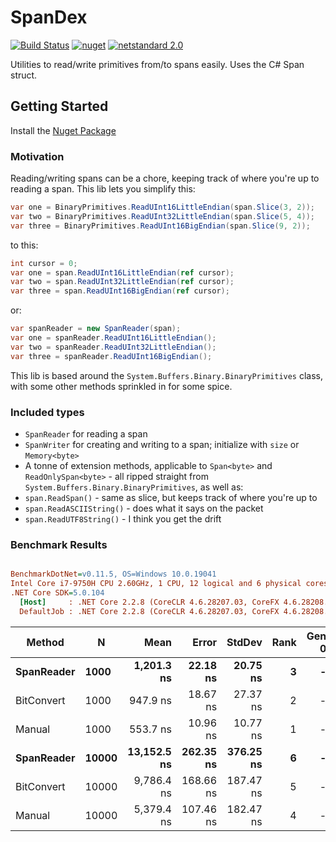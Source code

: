 # SpanDex

[![Build Status](https://travis-ci.org/jonorogers/SpanDex.svg?branch=master)](https://travis-ci.org/jonorogers/SpanDex)   [![nuget](https://img.shields.io/nuget/v/SpanDex.svg)](https://www.nuget.org/packages/SpanDex/) [![netstandard 2.0](https://img.shields.io/badge/netstandard-2.0-brightgreen.svg)](https://docs.microsoft.com/en-us/dotnet/standard/net-standard)

Utilities to read/write primitives from/to spans easily. Uses the C# Span struct.

## Getting Started

Install the [Nuget Package](https://www.nuget.org/packages/SpanDex)

### Motivation

Reading/writing spans can be a chore, keeping track of where you're up to reading a span. This lib lets you simplify this:

```cs
var one = BinaryPrimitives.ReadUInt16LittleEndian(span.Slice(3, 2));
var two = BinaryPrimitives.ReadUInt32LittleEndian(span.Slice(5, 4));
var three = BinaryPrimitives.ReadUInt16BigEndian(span.Slice(9, 2));
```

to this:

```cs
int cursor = 0;
var one = span.ReadUInt16LittleEndian(ref cursor);
var two = span.ReadUInt32LittleEndian(ref cursor);
var three = span.ReadUInt16BigEndian(ref cursor);
```

or:

```cs
var spanReader = new SpanReader(span);
var one = spanReader.ReadUInt16LittleEndian();
var two = spanReader.ReadUInt32LittleEndian();
var three = spanReader.ReadUInt16BigEndian();
```

This lib is based around the `System.Buffers.Binary.BinaryPrimitives` class, with some other methods sprinkled in for some spice.

### Included types

- `SpanReader` for reading a span
- `SpanWriter` for creating and writing to a span; initialize with `size` or `Memory<byte>`
- A tonne of extension methods, applicable to `Span<byte>` and `ReadOnlySpan<byte>` - all ripped straight from `System.Buffers.Binary.BinaryPrimitives`, as well as:
- `span.ReadSpan()` - same as slice, but keeps track of where you're up to
- `span.ReadASCIIString()` - does what it says on the packet
- `span.ReadUTF8String()` - I think you get the drift

### Benchmark Results

``` ini

BenchmarkDotNet=v0.11.5, OS=Windows 10.0.19041
Intel Core i7-9750H CPU 2.60GHz, 1 CPU, 12 logical and 6 physical cores
.NET Core SDK=5.0.104
  [Host]     : .NET Core 2.2.8 (CoreCLR 4.6.28207.03, CoreFX 4.6.28208.02), 64bit RyuJIT
  DefaultJob : .NET Core 2.2.8 (CoreCLR 4.6.28207.03, CoreFX 4.6.28208.02), 64bit RyuJIT


```
|     Method |     N |        Mean |     Error |    StdDev | Rank | Gen 0 | Gen 1 | Gen 2 | Allocated |
|----------- |------ |------------:|----------:|----------:|-----:|------:|------:|------:|----------:|
| **SpanReader** |  **1000** |  **1,201.3 ns** |  **22.18 ns** |  **20.75 ns** |    **3** |     **-** |     **-** |     **-** |         **-** |
| BitConvert |  1000 |    947.9 ns |  18.67 ns |  27.37 ns |    2 |     - |     - |     - |         - |
|     Manual |  1000 |    553.7 ns |  10.96 ns |  10.77 ns |    1 |     - |     - |     - |         - |
| **SpanReader** | **10000** | **13,152.5 ns** | **262.35 ns** | **376.25 ns** |    **6** |     **-** |     **-** |     **-** |         **-** |
| BitConvert | 10000 |  9,786.4 ns | 168.66 ns | 187.47 ns |    5 |     - |     - |     - |         - |
|     Manual | 10000 |  5,379.4 ns | 107.46 ns | 182.47 ns |    4 |     - |     - |     - |         - |

